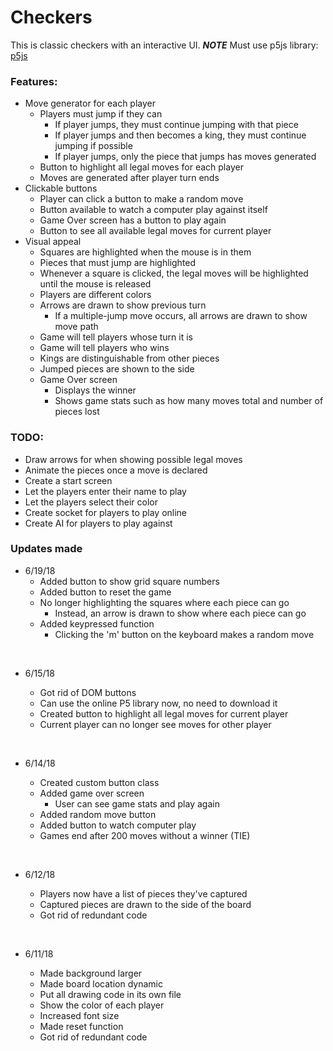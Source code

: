 # Checkers
This is classic checkers with an interactive UI. ***NOTE*** Must use p5js library: <a href="https://p5js.org/download/" target="_blank">p5js</a>

### Features:
- Move generator for each player
  - Players must jump if they can
    - If player jumps, they must continue jumping with that piece
    - If player jumps and then becomes a king, they must continue jumping if possible
    - If player jumps, only the piece that jumps has moves generated
  - Button to highlight all legal moves for each player
  - Moves are generated after player turn ends
- Clickable buttons
  - Player can click a button to make a random move
  - Button available to watch a computer play against itself
  - Game Over screen has a button to play again
  - Button to see all available legal moves for current player
- Visual appeal
  - Squares are highlighted when the mouse is in them
  - Pieces that must jump are highlighted
  - Whenever a square is clicked, the legal moves will be highlighted until the mouse is released
  - Players are different colors
  - Arrows are drawn to show previous turn
    - If a multiple-jump move occurs, all arrows are drawn to show move path
  - Game will tell players whose turn it is
  - Game will tell players who wins
  - Kings are distinguishable from other pieces
  - Jumped pieces are shown to the side
  - Game Over screen
    - Displays the winner
    - Shows game stats such as how many moves total and number of pieces lost


### TODO:
- Draw arrows for when showing possible legal moves
- Animate the pieces once a move is declared
- Create a start screen
- Let the players enter their name to play
- Let the players select their color
- Create socket for players to play online
- Create AI for players to play against

### Updates made
- 6/19/18
  - Added button to show grid square numbers
  - Added button to reset the game
  - No longer highlighting the squares where each piece can go
    - Instead, an arrow is drawn to show where each piece can go
  - Added keypressed function
    - Clicking the 'm' button on the keyboard makes a random move

&nbsp;
- 6/15/18
  - Got rid of DOM buttons
  - Can use the online P5 library now, no need to download it
  - Created button to highlight all legal moves for current player
  - Current player can no longer see moves for other player
  
  &nbsp;
- 6/14/18
  - Created custom button class
  - Added game over screen
    - User can see game stats and play again
  - Added random move button
  - Added button to watch computer play
  - Games end after 200 moves without a winner (TIE)
  
  &nbsp;
- 6/12/18
  - Players now have a list of pieces they've captured
  - Captured pieces are drawn to the side of the board
  - Got rid of redundant code

  &nbsp;  
- 6/11/18
  - Made background larger
  - Made board location dynamic
  - Put all drawing code in its own file
  - Show the color of each player
  - Increased font size
  - Made reset function
  - Got rid of redundant code
  
